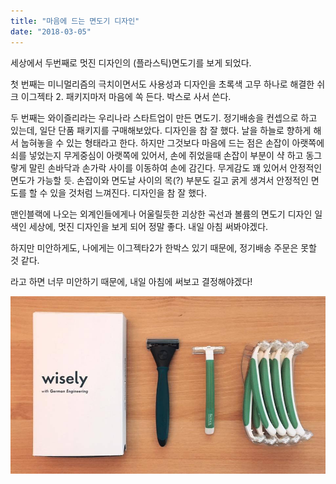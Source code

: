 ```yaml
---
title: "마음에 드는 면도기 디자인"
date: "2018-03-05"
---
```


세상에서 두번째로 멋진 디자인의 (플라스틱)면도기를 보게 되었다.

첫 번째는 미니멀리즘의 극치이면서도 사용성과 디자인을 초록색 고무 하나로 해결한 쉬크 이그젝타 2. 패키지마저 마음에 쏙 든다. 박스로 사서 쓴다.

두 번째는 와이즐리라는 우리나라 스타트업이 만든 면도기. 정기배송을 컨셉으로 하고 있는데, 일단 단품 패키지를 구매해보았다. 디자인을 참 잘 했다. 날을 하늘로 향하게 해서 눕혀놓을 수 있는 형태라고 한다. 하지만 그것보다 마음에 드는 점은 손잡이 아랫쪽에 쇠를 넣었는지 무게중심이 아랫쪽에 있어서, 손에 쥐었을때 손잡이 부분이 샥 하고 동그랗게 말린 손바닥과 손가락 사이를 이동하여 손에 감긴다. 무게감도 꽤 있어서 안정적인 면도가 가능할 듯. 손잡이와 면도날 사이의 목(?) 부분도 길고 굵게 생겨서 안정적인 면도를 할 수 있을 것처럼 느껴진다. 디자인을 참 잘 했다.

맨인블랙에 나오는 외계인들에게나 어울릴듯한 괴상한 곡선과 볼륨의 면도기 디자인 일색인 세상에, 멋진 디자인을 보게 되어 정말 좋다. 내일 아침 써봐야겠다.

하지만 미안하게도, 나에게는 이그젝타2가 한박스 있기 때문에, 정기배송 주문은 못할 것 같다.

라고 하면 너무 미안하기 때문에, 내일 아침에 써보고 결정해야겠다!

![](/photo/design/2018-03-05-마음에_드는_면도기_디자인.jpg)